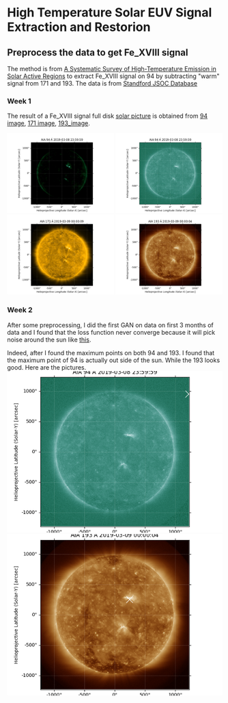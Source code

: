 # High Temperature Solar EUV Signal Extraction and Restorion

## Preprocess the data to get Fe_XVIII signal
The method is from [A Systematic Survey of High-Temperature Emission in Solar Active Regions](http://dx.doi.org/10.1088/0004-637X/759/2/141) to extract Fe_XVIII signal on 94 by subtracting "warm" signal from 171 and 193.
The data is from [Standford JSOC Database](http://jsoc.stanford.edu/data/aia/synoptic/)

### Week 1
The result of a Fe_XVIII signal full disk [solar picture](pics/20190309_Fe_XVIII.jpg) is obtained from [94 image](pics/20190309_0000_0094.jpg), [171 image](pics/20190309_0000_0171.jpg), [193_image](pics/20190309_0000_0193.jpg).

<img src="pics/20190309_Fe_XVIII.jpg" alt="solar picture" width="250"/>
<img src="pics/20190309_0000_0094.jpg" alt="94 image" width="250"/>
<img src="pics/20190309_0000_0171.jpg" alt="171 image" width="250"/>
<img src="pics/20190309_0000_0193.jpg" alt="193 image" width="250"/>

### Week 2
After some preprocessing, I did the first GAN on data on first 3 months of data and I found that the loss function never
converge because it will pick noise around the sun like [this](pics/plot_000900.png). 

Indeed, after I found the maximum points on both 94 and 193. I found that the maximum point of 94 is actually out side of
the sun. While the 193 looks good. Here are the pictures.
<img src="pics/max_point_094.jpg" alt="094" width="512"/>
<img src="pics/max_point_193.jpg" alt="193" width="512"/>

